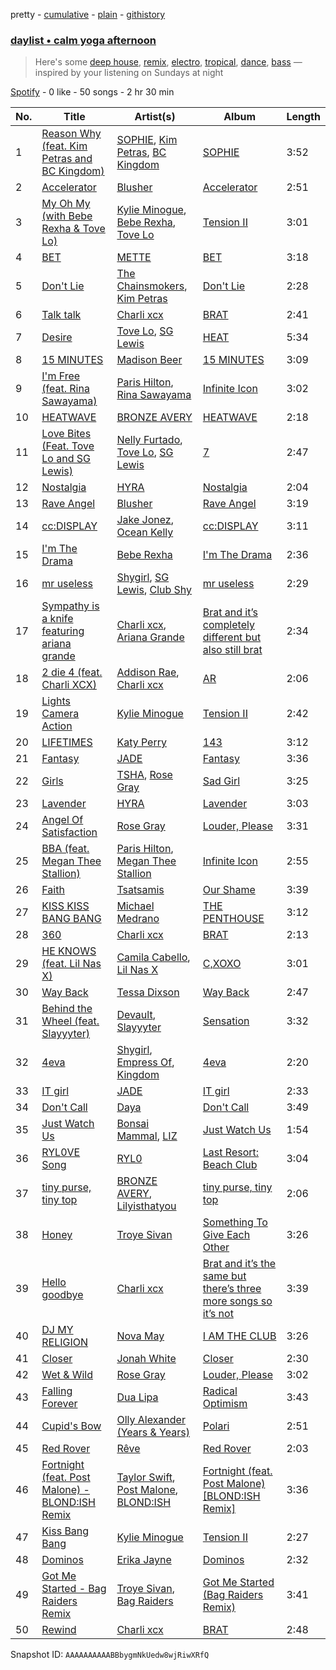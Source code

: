 pretty - [cumulative](/playlists/cumulative/37i9dQZF1EP6YuccBxUcC1.md) - [plain](/playlists/plain/37i9dQZF1EP6YuccBxUcC1) - [githistory](https://github.githistory.xyz/mdn522/spotify-playlist-archive/blob/main/playlists/plain/37i9dQZF1EP6YuccBxUcC1)

### [daylist • calm yoga afternoon](https://open.spotify.com/playlist/37i9dQZF1EP6YuccBxUcC1)

> Here's some <a href="spotify:playlist:37i9dQZF1EId9cZrsKjzaP">deep house</a>, <a href="spotify:playlist:37i9dQZF1EIeKIThrui3g9">remix</a>, <a href="spotify:playlist:37i9dQZF1EIf9xcFwRrkTm">electro</a>, <a href="spotify:playlist:37i9dQZF1EIcQAKcbAIkVd">tropical</a>, <a href="spotify:playlist:37i9dQZF1EIhIsNBs86Fmu">dance</a>, <a href="spotify:playlist:37i9dQZF1EIhk5EVdES3VJ">bass</a> — inspired by your listening on Sundays at night

[Spotify](https://open.spotify.com/user/spotify) - 0 like - 50 songs - 2 hr 30 min

| No. | Title | Artist(s) | Album | Length |
|---|---|---|---|---|
| 1 | [Reason Why \(feat\. Kim Petras and BC Kingdom\)](https://open.spotify.com/track/6mZphEzS8nwzsUwQP4I4Fo) | [SOPHIE](https://open.spotify.com/artist/5a2w2tgpLwv26BYJf2qYwu), [Kim Petras](https://open.spotify.com/artist/3Xt3RrJMFv5SZkCfUE8C1J), [BC Kingdom](https://open.spotify.com/artist/7HVp0RVFZQBU8NJFZHe7vP) | [SOPHIE](https://open.spotify.com/album/2kX3enxQiHLTtuNwIXZMXU) | 3:52 |
| 2 | [Accelerator](https://open.spotify.com/track/4O8KIGH2v0z5yR20nzFrWv) | [Blusher](https://open.spotify.com/artist/7AZm56bjPk0tYl6LTyJu9N) | [Accelerator](https://open.spotify.com/album/59s90G0tc3u2Vg9FBWuObS) | 2:51 |
| 3 | [My Oh My \(with Bebe Rexha & Tove Lo\)](https://open.spotify.com/track/6TiYCHMsE3b7YBlWNtvDIj) | [Kylie Minogue](https://open.spotify.com/artist/4RVnAU35WRWra6OZ3CbbMA), [Bebe Rexha](https://open.spotify.com/artist/64M6ah0SkkRsnPGtGiRAbb), [Tove Lo](https://open.spotify.com/artist/4NHQUGzhtTLFvgF5SZesLK) | [Tension II](https://open.spotify.com/album/0edaiVumHgKoTUCTfQXMuw) | 3:01 |
| 4 | [BET](https://open.spotify.com/track/5ufJFtHp4xmJKytbhexXSy) | [METTE](https://open.spotify.com/artist/6ukMeuNl2eHxb2z9mTFuKL) | [BET](https://open.spotify.com/album/4uXodrOmAokrLDas53zJOJ) | 3:18 |
| 5 | [Don't Lie](https://open.spotify.com/track/5is9ECympHEpAyTw22IDC5) | [The Chainsmokers](https://open.spotify.com/artist/69GGBxA162lTqCwzJG5jLp), [Kim Petras](https://open.spotify.com/artist/3Xt3RrJMFv5SZkCfUE8C1J) | [Don't Lie](https://open.spotify.com/album/4OjKYMqojvunC37Usp9Myf) | 2:28 |
| 6 | [Talk talk](https://open.spotify.com/track/62fqMvguJbsSs9HKhhRfuS) | [Charli xcx](https://open.spotify.com/artist/25uiPmTg16RbhZWAqwLBy5) | [BRAT](https://open.spotify.com/album/2lIZef4lzdvZkiiCzvPKj7) | 2:41 |
| 7 | [Desire](https://open.spotify.com/track/4gZUsulDxBJUHRcyFKYKYf) | [Tove Lo](https://open.spotify.com/artist/4NHQUGzhtTLFvgF5SZesLK), [SG Lewis](https://open.spotify.com/artist/0GG2cWaonE4JPrjcCCQ1EG) | [HEAT](https://open.spotify.com/album/5xBJBxfQFowtJ5yq7MnXMG) | 5:34 |
| 8 | [15 MINUTES](https://open.spotify.com/track/2Dazu1HgFj1geJOfKKFOpf) | [Madison Beer](https://open.spotify.com/artist/2kRfqPViCqYdSGhYSM9R0Q) | [15 MINUTES](https://open.spotify.com/album/4OFZVvqlg84Czl7td7XddK) | 3:09 |
| 9 | [I'm Free \(feat\. Rina Sawayama\)](https://open.spotify.com/track/0wr4RfIkIAEipo6tGw6zKa) | [Paris Hilton](https://open.spotify.com/artist/1vkJFCwstOoJO7yQ4lTtLK), [Rina Sawayama](https://open.spotify.com/artist/2KEqzdPS7M5YwGmiuPTdr5) | [Infinite Icon](https://open.spotify.com/album/1nfalq2GeQblyDqn9wYzWx) | 3:02 |
| 10 | [HEATWAVE](https://open.spotify.com/track/6px1hvyZ0WujEYrhGgu23g) | [BRONZE AVERY](https://open.spotify.com/artist/30XwDI0SEYBda3gBtutSZW) | [HEATWAVE](https://open.spotify.com/album/0JClei8LijSQFtP2GrWvVF) | 2:18 |
| 11 | [Love Bites \(Feat\. Tove Lo and SG Lewis\)](https://open.spotify.com/track/5lzb7CU5ING7MDilFOVplH) | [Nelly Furtado](https://open.spotify.com/artist/2jw70GZXlAI8QzWeY2bgRc), [Tove Lo](https://open.spotify.com/artist/4NHQUGzhtTLFvgF5SZesLK), [SG Lewis](https://open.spotify.com/artist/0GG2cWaonE4JPrjcCCQ1EG) | [7](https://open.spotify.com/album/6zvPbyirVUhsvlVkITiytd) | 2:47 |
| 12 | [Nostalgia](https://open.spotify.com/track/4ZFDyyJ4wvJKf916pZDMWR) | [HYRA](https://open.spotify.com/artist/2FuelQeDO3E7kIrTfkySKS) | [Nostalgia](https://open.spotify.com/album/1l7Nbr3Z94PU2C175XEEY6) | 2:04 |
| 13 | [Rave Angel](https://open.spotify.com/track/6WdNXplJISMHIT9C7IbCL4) | [Blusher](https://open.spotify.com/artist/7AZm56bjPk0tYl6LTyJu9N) | [Rave Angel](https://open.spotify.com/album/5OY2SQqa6n38bRos5Osqq3) | 3:19 |
| 14 | [cc:DISPLAY](https://open.spotify.com/track/0j0IIp95lI6pw8A9OH7l4l) | [Jake Jonez](https://open.spotify.com/artist/20s6jinrGGNNGPL07RAbso), [Ocean Kelly](https://open.spotify.com/artist/5Gzk0GbwDyoMuAvo4dhj3S) | [cc:DISPLAY](https://open.spotify.com/album/2kzPWzOVQopm1nUa5CSjyf) | 3:11 |
| 15 | [I'm The Drama](https://open.spotify.com/track/21KShmFSfzVOaYAJmMLbHG) | [Bebe Rexha](https://open.spotify.com/artist/64M6ah0SkkRsnPGtGiRAbb) | [I'm The Drama](https://open.spotify.com/album/6rhEdVWLmMzxnp8KVppcjx) | 2:36 |
| 16 | [mr useless](https://open.spotify.com/track/1HogDCzANgKv9mE8MgeYKg) | [Shygirl](https://open.spotify.com/artist/3M3wTTCDwicRubwMyHyEDy), [SG Lewis](https://open.spotify.com/artist/0GG2cWaonE4JPrjcCCQ1EG), [Club Shy](https://open.spotify.com/artist/4qUk32dcxFNOv89M0iUItq) | [mr useless](https://open.spotify.com/album/2nORxS6P2LcQHuTHbH8rgZ) | 2:29 |
| 17 | [Sympathy is a knife featuring ariana grande](https://open.spotify.com/track/3nQ24dxqvxZEVwlHTeuLz0) | [Charli xcx](https://open.spotify.com/artist/25uiPmTg16RbhZWAqwLBy5), [Ariana Grande](https://open.spotify.com/artist/66CXWjxzNUsdJxJ2JdwvnR) | [Brat and it’s completely different but also still brat](https://open.spotify.com/album/36P07bti6xD99o7S1acmin) | 2:34 |
| 18 | [2 die 4 \(feat\. Charli XCX\)](https://open.spotify.com/track/7lvfYYQXH6fxP7JAiY1tjz) | [Addison Rae](https://open.spotify.com/artist/4gvjmrtzydbMpyJaXUtwvP), [Charli xcx](https://open.spotify.com/artist/25uiPmTg16RbhZWAqwLBy5) | [AR](https://open.spotify.com/album/4HFL8GJomswlqQwqJGwKDt) | 2:06 |
| 19 | [Lights Camera Action](https://open.spotify.com/track/1vbhiBKv5Tyfx75BOoTbdU) | [Kylie Minogue](https://open.spotify.com/artist/4RVnAU35WRWra6OZ3CbbMA) | [Tension II](https://open.spotify.com/album/0edaiVumHgKoTUCTfQXMuw) | 2:42 |
| 20 | [LIFETIMES](https://open.spotify.com/track/3nU3tjDAExd2WnqDwdsWdi) | [Katy Perry](https://open.spotify.com/artist/6jJ0s89eD6GaHleKKya26X) | [143](https://open.spotify.com/album/2bMqL9AA5j69OKVabi51FU) | 3:12 |
| 21 | [Fantasy](https://open.spotify.com/track/6dpPD92UT5ETTb56EI57yI) | [JADE](https://open.spotify.com/artist/24b0qNYNgeOfpP5rbljIB3) | [Fantasy](https://open.spotify.com/album/4TLjECteKor6f1j5zpVYYc) | 3:36 |
| 22 | [Girls](https://open.spotify.com/track/69G7RuNzwx4xdaqxvXtbpb) | [TSHA](https://open.spotify.com/artist/2kLa7JZu4Ijdz1Gle2khZh), [Rose Gray](https://open.spotify.com/artist/5YYrWH3w4JYijU4JZrOXWA) | [Sad Girl](https://open.spotify.com/album/5sGYMMmqW6bcKWdmC7Jd2S) | 3:25 |
| 23 | [Lavender](https://open.spotify.com/track/3Sa7PJ7ohCAEnAzLccmmfj) | [HYRA](https://open.spotify.com/artist/2FuelQeDO3E7kIrTfkySKS) | [Lavender](https://open.spotify.com/album/45ZJzB6Cxl4liNOyfcejQ5) | 3:03 |
| 24 | [Angel Of Satisfaction](https://open.spotify.com/track/6f5naz4RZs9v5TezinPsHi) | [Rose Gray](https://open.spotify.com/artist/5YYrWH3w4JYijU4JZrOXWA) | [Louder, Please](https://open.spotify.com/album/79SqMfih2FN1NaLtZUcccG) | 3:31 |
| 25 | [BBA \(feat\. Megan Thee Stallion\)](https://open.spotify.com/track/2is7SQVl0417fY8Cw56Jkf) | [Paris Hilton](https://open.spotify.com/artist/1vkJFCwstOoJO7yQ4lTtLK), [Megan Thee Stallion](https://open.spotify.com/artist/181bsRPaVXVlUKXrxwZfHK) | [Infinite Icon](https://open.spotify.com/album/1nfalq2GeQblyDqn9wYzWx) | 2:55 |
| 26 | [Faith](https://open.spotify.com/track/3dAPP3z7Y1bQ59f5BdttFQ) | [Tsatsamis](https://open.spotify.com/artist/3z2RaxEObO8hXkvmG5xou0) | [Our Shame](https://open.spotify.com/album/0clN5I65EhX624KnSTmwPJ) | 3:39 |
| 27 | [KISS KISS BANG BANG](https://open.spotify.com/track/3oHMl4iURIzsDncqO22OEm) | [Michael Medrano](https://open.spotify.com/artist/1m19wFvOFvPm15no62SlAD) | [THE PENTHOUSE](https://open.spotify.com/album/0yYQPSg9mzmuUvxYB58nM1) | 3:12 |
| 28 | [360](https://open.spotify.com/track/4w2GLmK2wnioVnb5CPQeex) | [Charli xcx](https://open.spotify.com/artist/25uiPmTg16RbhZWAqwLBy5) | [BRAT](https://open.spotify.com/album/2lIZef4lzdvZkiiCzvPKj7) | 2:13 |
| 29 | [HE KNOWS \(feat\. Lil Nas X\)](https://open.spotify.com/track/5TdrCQVt3l1uEz3pFdTgXC) | [Camila Cabello](https://open.spotify.com/artist/4nDoRrQiYLoBzwC5BhVJzF), [Lil Nas X](https://open.spotify.com/artist/7jVv8c5Fj3E9VhNjxT4snq) | [C,XOXO](https://open.spotify.com/album/004ywPlW72Hgn1Bo9PlNOr) | 3:01 |
| 30 | [Way Back](https://open.spotify.com/track/4AlZ71IlRuG5xCQY4OtPKp) | [Tessa Dixson](https://open.spotify.com/artist/7lIzEb23X68Dbt7Ka94Prh) | [Way Back](https://open.spotify.com/album/5OpMXAZNCvc9CxGC1LD72A) | 2:47 |
| 31 | [Behind the Wheel \(feat\. Slayyyter\)](https://open.spotify.com/track/3OUPzmzbkjLGcXRBB6aGB6) | [Devault](https://open.spotify.com/artist/1VBAKMui4zm5MnBWNn3NbL), [Slayyyter](https://open.spotify.com/artist/4QM5QCHicznALtX885CnZC) | [Sensation](https://open.spotify.com/album/4upHoOLWg3PeWnnDnHDPDw) | 3:32 |
| 32 | [4eva](https://open.spotify.com/track/36cJT1XQw11vx8QIAHsj2Z) | [Shygirl](https://open.spotify.com/artist/3M3wTTCDwicRubwMyHyEDy), [Empress Of](https://open.spotify.com/artist/5QuBVnBPEzwYvFrgBbwpmU), [Kingdom](https://open.spotify.com/artist/1ofhNTFMyFVSs62cJWG0oj) | [4eva](https://open.spotify.com/album/1qH35yuPAM1IfRJBsKyCo8) | 2:20 |
| 33 | [IT girl](https://open.spotify.com/track/1VCpoArA175VRoz6lO2ueh) | [JADE](https://open.spotify.com/artist/24b0qNYNgeOfpP5rbljIB3) | [IT girl](https://open.spotify.com/album/4SNJSuB52Xj4tyx8pcqtbG) | 2:33 |
| 34 | [Don't Call](https://open.spotify.com/track/1MqZc58tU1uLQ5CFLkHXb2) | [Daya](https://open.spotify.com/artist/6Dd3NScHWwnW6obMFbl1BH) | [Don't Call](https://open.spotify.com/album/1nY3JwvqVliwQgjmNVRPUP) | 3:49 |
| 35 | [Just Watch Us](https://open.spotify.com/track/00i7oYgWiBm1PXOaoX3Q7G) | [Bonsai Mammal](https://open.spotify.com/artist/13iDdIpwM4TXBNgdEEc5MK), [LIZ](https://open.spotify.com/artist/6t2Rja6dihuxH6Mrgyynp6) | [Just Watch Us](https://open.spotify.com/album/5nRshbEKgMKrC8D1WxsA8I) | 1:54 |
| 36 | [RYL0VE Song](https://open.spotify.com/track/5WxAZdzGmhSbl6MtAiQLAx) | [RYL0](https://open.spotify.com/artist/4LwTWGYy9UJ1WYVkniVnSh) | [Last Resort: Beach Club](https://open.spotify.com/album/2YIrbQuMuHNkeFz08XWYgi) | 3:04 |
| 37 | [tiny purse, tiny top](https://open.spotify.com/track/1AhoAuvhcydhLy8i7uLPBq) | [BRONZE AVERY](https://open.spotify.com/artist/30XwDI0SEYBda3gBtutSZW), [Lilyisthatyou](https://open.spotify.com/artist/4ExEi8SBEd3QRgwbGw2nHC) | [tiny purse, tiny top](https://open.spotify.com/album/6LBpAMjNSc8tm740hopJsx) | 2:06 |
| 38 | [Honey](https://open.spotify.com/track/0GMZYC6lcrpnwjDiEtDO8i) | [Troye Sivan](https://open.spotify.com/artist/3WGpXCj9YhhfX11TToZcXP) | [Something To Give Each Other](https://open.spotify.com/album/5UcGyEltve5psjxSRsHx8E) | 3:26 |
| 39 | [Hello goodbye](https://open.spotify.com/track/7KA5C1c2byqgzCCgdo0nZR) | [Charli xcx](https://open.spotify.com/artist/25uiPmTg16RbhZWAqwLBy5) | [Brat and it’s the same but there’s three more songs so it’s not](https://open.spotify.com/album/316O0Xetgx2NJLRgJBw4uq) | 3:39 |
| 40 | [DJ MY RELIGION](https://open.spotify.com/track/6cnVMnnfeUsNgaPxCUk6f8) | [Nova May](https://open.spotify.com/artist/4XWuvGGim0dmoXngwZmGGs) | [I AM THE CLUB](https://open.spotify.com/album/3fXQrg2WykUpJj120vKX0X) | 3:26 |
| 41 | [Closer](https://open.spotify.com/track/0ZDiwLkU3ixZGKQj1U68tZ) | [Jonah White](https://open.spotify.com/artist/14RkpLafO9gxWnSQubnjUP) | [Closer](https://open.spotify.com/album/4Fudn1O72dGtunq5jqpXlt) | 2:30 |
| 42 | [Wet & Wild](https://open.spotify.com/track/5sQGGqHIurBrTjqekti3jU) | [Rose Gray](https://open.spotify.com/artist/5YYrWH3w4JYijU4JZrOXWA) | [Louder, Please](https://open.spotify.com/album/79SqMfih2FN1NaLtZUcccG) | 3:02 |
| 43 | [Falling Forever](https://open.spotify.com/track/1DiVt4mPAMzbv2N2Yywxs1) | [Dua Lipa](https://open.spotify.com/artist/6M2wZ9GZgrQXHCFfjv46we) | [Radical Optimism](https://open.spotify.com/album/1Mo92916G2mmG7ajpmSVrc) | 3:43 |
| 44 | [Cupid's Bow](https://open.spotify.com/track/0INC96OAc1oVRJhIWt7DFm) | [Olly Alexander \(Years & Years\)](https://open.spotify.com/artist/5vBSrE1xujD2FXYRarbAXc) | [Polari](https://open.spotify.com/album/4poRwhuek0oCCzqoNqzDD9) | 2:51 |
| 45 | [Red Rover](https://open.spotify.com/track/1KFXlQN499sIYKxjr6vP8C) | [Rêve](https://open.spotify.com/artist/06vEAqcicwoSBw85e8biJx) | [Red Rover](https://open.spotify.com/album/0V5J0ku2PJbBTaxuW4aZ81) | 2:03 |
| 46 | [Fortnight \(feat\. Post Malone\) \- BLOND:ISH Remix](https://open.spotify.com/track/1gejz5ROvJBUb6WJzkMAcc) | [Taylor Swift](https://open.spotify.com/artist/06HL4z0CvFAxyc27GXpf02), [Post Malone](https://open.spotify.com/artist/246dkjvS1zLTtiykXe5h60), [BLOND:ISH](https://open.spotify.com/artist/6zsJjoCtL1WByG0VsuFWzR) | [Fortnight \(feat\. Post Malone\) \[BLOND:ISH Remix\]](https://open.spotify.com/album/1agEHpWnELaZHWzcbGDCpu) | 3:36 |
| 47 | [Kiss Bang Bang](https://open.spotify.com/track/2Eb8ew1pvGvUWNiTPKdv0k) | [Kylie Minogue](https://open.spotify.com/artist/4RVnAU35WRWra6OZ3CbbMA) | [Tension II](https://open.spotify.com/album/0edaiVumHgKoTUCTfQXMuw) | 2:27 |
| 48 | [Dominos](https://open.spotify.com/track/4vxWsowZhDRY2Dd5eczIXy) | [Erika Jayne](https://open.spotify.com/artist/3jgs1QD0amFu2y6bqSK36Y) | [Dominos](https://open.spotify.com/album/5FTvixB3EG4uc6X8xbPqsd) | 2:32 |
| 49 | [Got Me Started \- Bag Raiders Remix](https://open.spotify.com/track/3DDLRC6c693OtavNQlFHJg) | [Troye Sivan](https://open.spotify.com/artist/3WGpXCj9YhhfX11TToZcXP), [Bag Raiders](https://open.spotify.com/artist/6fXEqmGQEt6ONuqVmwrN46) | [Got Me Started \(Bag Raiders Remix\)](https://open.spotify.com/album/3LSSfe6q1TZDAr4fYZt3jX) | 3:41 |
| 50 | [Rewind](https://open.spotify.com/track/50GxvQA2KEWNt31EdwIlzY) | [Charli xcx](https://open.spotify.com/artist/25uiPmTg16RbhZWAqwLBy5) | [BRAT](https://open.spotify.com/album/2lIZef4lzdvZkiiCzvPKj7) | 2:48 |

Snapshot ID: `AAAAAAAAAABBbygmNkUedw8wjRiwXRfQ`
